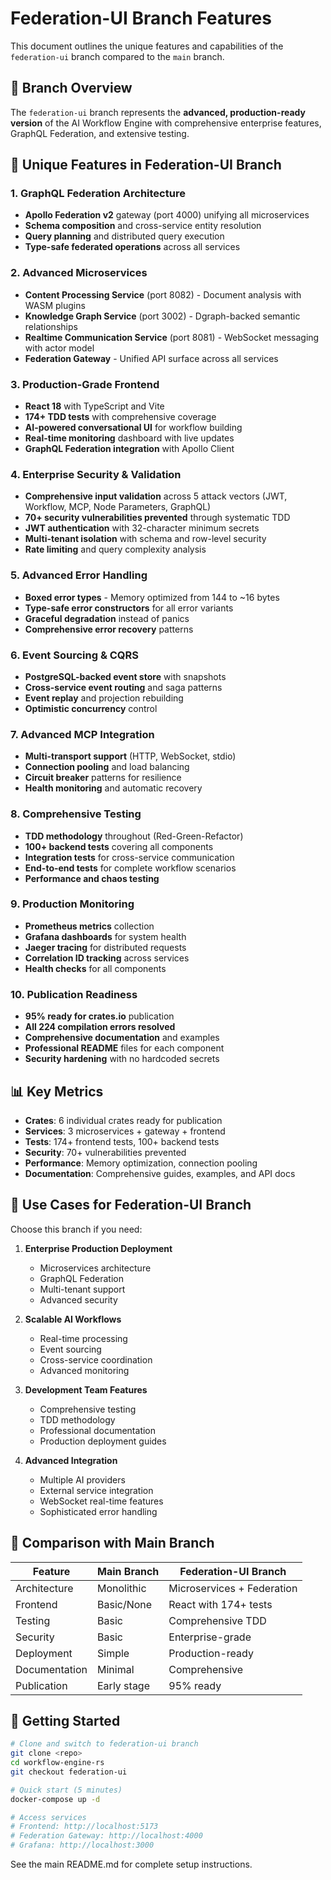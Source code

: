 # Federation-UI Branch Features

This document outlines the unique features and capabilities of the `federation-ui` branch compared to the `main` branch.

## 🎯 Branch Overview

The `federation-ui` branch represents the **advanced, production-ready version** of the AI Workflow Engine with comprehensive enterprise features, GraphQL Federation, and extensive testing.

## 🚀 Unique Features in Federation-UI Branch

### 1. **GraphQL Federation Architecture**
- **Apollo Federation v2** gateway (port 4000) unifying all microservices
- **Schema composition** and cross-service entity resolution
- **Query planning** and distributed query execution
- **Type-safe federated operations** across all services

### 2. **Advanced Microservices**
- **Content Processing Service** (port 8082) - Document analysis with WASM plugins
- **Knowledge Graph Service** (port 3002) - Dgraph-backed semantic relationships
- **Realtime Communication Service** (port 8081) - WebSocket messaging with actor model
- **Federation Gateway** - Unified API surface across all services

### 3. **Production-Grade Frontend**
- **React 18** with TypeScript and Vite
- **174+ TDD tests** with comprehensive coverage
- **AI-powered conversational UI** for workflow building
- **Real-time monitoring** dashboard with live updates
- **GraphQL Federation integration** with Apollo Client

### 4. **Enterprise Security & Validation**
- **Comprehensive input validation** across 5 attack vectors (JWT, Workflow, MCP, Node Parameters, GraphQL)
- **70+ security vulnerabilities prevented** through systematic TDD
- **JWT authentication** with 32-character minimum secrets
- **Multi-tenant isolation** with schema and row-level security
- **Rate limiting** and query complexity analysis

### 5. **Advanced Error Handling**
- **Boxed error types** - Memory optimized from 144 to ~16 bytes
- **Type-safe error constructors** for all error variants
- **Graceful degradation** instead of panics
- **Comprehensive error recovery** patterns

### 6. **Event Sourcing & CQRS**
- **PostgreSQL-backed event store** with snapshots
- **Cross-service event routing** and saga patterns
- **Event replay** and projection rebuilding
- **Optimistic concurrency** control

### 7. **Advanced MCP Integration**
- **Multi-transport support** (HTTP, WebSocket, stdio)
- **Connection pooling** and load balancing
- **Circuit breaker** patterns for resilience
- **Health monitoring** and automatic recovery

### 8. **Comprehensive Testing**
- **TDD methodology** throughout (Red-Green-Refactor)
- **100+ backend tests** covering all components
- **Integration tests** for cross-service communication
- **End-to-end tests** for complete workflow scenarios
- **Performance and chaos testing**

### 9. **Production Monitoring**
- **Prometheus metrics** collection
- **Grafana dashboards** for system health
- **Jaeger tracing** for distributed requests
- **Correlation ID tracking** across services
- **Health checks** for all components

### 10. **Publication Readiness**
- **95% ready for crates.io** publication
- **All 224 compilation errors resolved**
- **Comprehensive documentation** and examples
- **Professional README** files for each component
- **Security hardening** with no hardcoded secrets

## 📊 Key Metrics

- **Crates**: 6 individual crates ready for publication
- **Services**: 3 microservices + gateway + frontend
- **Tests**: 174+ frontend tests, 100+ backend tests
- **Security**: 70+ vulnerabilities prevented
- **Performance**: Memory optimization, connection pooling
- **Documentation**: Comprehensive guides, examples, and API docs

## 🎯 Use Cases for Federation-UI Branch

Choose this branch if you need:

1. **Enterprise Production Deployment**
   - Microservices architecture
   - GraphQL Federation
   - Multi-tenant support
   - Advanced security

2. **Scalable AI Workflows**
   - Real-time processing
   - Event sourcing
   - Cross-service coordination
   - Advanced monitoring

3. **Development Team Features**
   - Comprehensive testing
   - TDD methodology
   - Professional documentation
   - Production deployment guides

4. **Advanced Integration**
   - Multiple AI providers
   - External service integration
   - WebSocket real-time features
   - Sophisticated error handling

## 🔄 Comparison with Main Branch

| Feature | Main Branch | Federation-UI Branch |
|---------|-------------|---------------------|
| Architecture | Monolithic | Microservices + Federation |
| Frontend | Basic/None | React with 174+ tests |
| Testing | Basic | Comprehensive TDD |
| Security | Basic | Enterprise-grade |
| Deployment | Simple | Production-ready |
| Documentation | Minimal | Comprehensive |
| Publication | Early stage | 95% ready |

## 🚀 Getting Started

```bash
# Clone and switch to federation-ui branch
git clone <repo>
cd workflow-engine-rs
git checkout federation-ui

# Quick start (5 minutes)
docker-compose up -d

# Access services
# Frontend: http://localhost:5173
# Federation Gateway: http://localhost:4000
# Grafana: http://localhost:3000
```

See the main README.md for complete setup instructions.